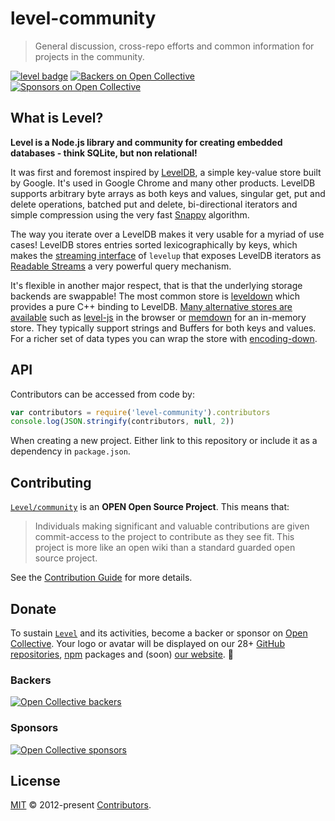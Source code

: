 # level-community

> General discussion, cross-repo efforts and common information for projects in the community.

[![level badge][level-badge]](https://github.com/Level/awesome)
[![Backers on Open Collective](https://opencollective.com/level/backers/badge.svg?color=orange)](#backers)
[![Sponsors on Open Collective](https://opencollective.com/level/sponsors/badge.svg?color=orange)](#sponsors)

## What is Level?

**Level is a Node.js library and community for creating embedded databases - think SQLite, but non relational!**

It was first and foremost inspired by [LevelDB](https://github.com/google/leveldb), a simple key-value store built by Google. It's used in Google Chrome and many other products. LevelDB supports arbitrary byte arrays as both keys and values, singular get, put and delete operations, batched put and delete, bi-directional iterators and simple compression using the very fast [Snappy](https://github.com/google/snappy) algorithm.

The way you iterate over a LevelDB makes it very usable for a myriad of use cases! LevelDB stores entries sorted lexicographically by keys, which makes the [streaming interface](https://github.com/Level/level#createReadStream) of `levelup` that exposes LevelDB iterators as [Readable Streams](https://nodejs.org/docs/latest/api/stream.html#stream_readable_streams) a very powerful query mechanism.

It's flexible in another major respect, that is that the underlying storage backends are swappable! The most common store is [leveldown](https://github.com/Level/leveldown/) which provides a pure C++ binding to LevelDB. [Many alternative stores are available](https://github.com/Level/awesome/#stores) such as [level-js](https://github.com/Level/level-js) in the browser or [memdown](https://github.com/Level/memdown) for an in-memory store. They typically support strings and Buffers for both keys and values. For a richer set of data types you can wrap the store with [encoding-down](https://github.com/Level/encoding-down).

## API

Contributors can be accessed from code by:

```js
var contributors = require('level-community').contributors
console.log(JSON.stringify(contributors, null, 2))
```

When creating a new project. Either link to this repository or include it as a dependency in `package.json`.

## Contributing

[`Level/community`](https://github.com/Level/community) is an **OPEN Open Source Project**. This means that:

> Individuals making significant and valuable contributions are given commit-access to the project to contribute as they see fit. This project is more like an open wiki than a standard guarded open source project.

See the [Contribution Guide](https://github.com/Level/community/blob/master/CONTRIBUTING.md) for more details.

## Donate

To sustain [`Level`](https://github.com/Level) and its activities, become a backer or sponsor on [Open Collective](https://opencollective.com/level). Your logo or avatar will be displayed on our 28+ [GitHub repositories](https://github.com/Level), [npm](https://www.npmjs.com/) packages and (soon) [our website](http://leveldb.org). 💖

### Backers

[![Open Collective backers](https://opencollective.com/level/backers.svg?width=890)](https://opencollective.com/level)

### Sponsors

[![Open Collective sponsors](https://opencollective.com/level/sponsors.svg?width=890)](https://opencollective.com/level)

## License

[MIT](LICENSE.md) © 2012-present [Contributors](CONTRIBUTORS.md).

[level-badge]: http://leveldb.org/img/badge.svg
